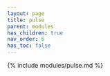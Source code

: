 ```yaml
---
layout: page
title: pulse
parent: modules
has_children: true
nav_order: 6
has_toc: false
---
```


{% include modules/pulse.md %}